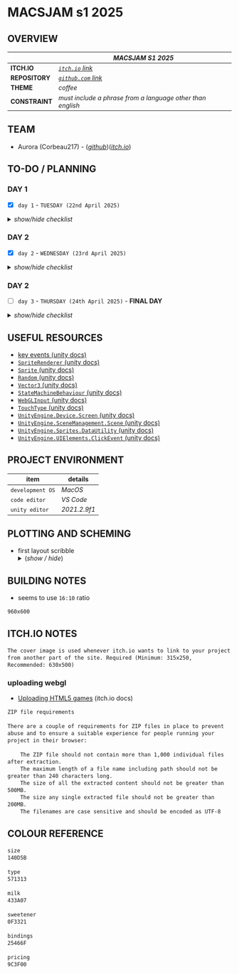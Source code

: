 # MACSJAM s1 2025

## OVERVIEW

|  | *MACSJAM S1 2025* |
| --- | --- |
| **ITCH.IO** | *[`itch.io` link](https://itch.io/jam/macsjam-semester-1-2025)* |
| **REPOSITORY** | *[`github.com` link](https://itch.io/jam/macsjam-semester-1-2025)* |
| **THEME** | *coffee* |
| **CONSTRAINT** | *must include a phrase from a language other than english* |

## TEAM

* Aurora (Corbeau217) - (*[github](https://github.com/corbeau217)*)(*[itch.io](https://corbeau217.itch.io/)*)

## TO-DO / PLANNING

### DAY 1
- [x] `day 1` - `TUESDAY (22nd April 2025)`

<details><summary><i>show/hide checklist</i></summary>

---
- [x] `STAGE 001` - ***GAME PRELIMINARY DESIGN AND RESEARCH***
    - [x] brainstorm game ideas
    - [x] add theme and constraint to readme
- [x] `STAGE 002` - ***INITIAL GAME DOCUMENTATION***
    - [x] create `/docs/readme.md`
    - [x] fill out base skeleton for `/docs/readme.md`
    - [x] add elements to the to-do section
    - [x] first draft of game development roadmap
    - [x] add team contacts and project references
- [x] `STAGE 003` - ***MORE EARLY GAME RESEARCH***
    - [x] experiment with unity to identify which features to use or move to later
    - [x] create/source primitive game objects
- [x] `STAGE 004` - ***MORE EARLY GAME DOCUMENTATION***
    - [x] sketch primitive interface
    - [x] draw coffee machine
- [x] `STAGE 005` - ***PRE-ALPHA GAME DEVELOPMENT***
    - [x] add coffee machine object
    - [x] add placeholder customer sprites
    - [x] customer manager script delegates the state of customers
    - [x] customer object script handles moving around the scene
    - [x] customer object knows when they leave the scene
- [x] `STAGE 006` - ***INPUT KNOWABLES***
    - [x] experiment with keyboard input
    - [x] player object can detect input
    - [x] player object can tell the customer their order is done
    - [x] input timeout script
- [x] `STAGE 007` - ***SPEECH BUBBLES***
    - [x] draw speech bubbles
    - [x] add customer speech bubbles
    - [x] put text in them
    - [x] speech bubbles show / hide
    - [x] customer detects proximity to ordering marker 
- [x] `STAGE 008` - ***PROGRESS UPDATE***
    - [x] screenshot of not working scene
    - [x] recording showing input/customer state/input timeout working
- [x] `STAGE 009` - ***MORE SPRITES***
    - [x] draw up order menu sprite
    - [x] draw some customer sprites
    - [x] draw winning medal sprite
---

</details>


### DAY 2
- [x] `day 2` - `WEDNESDAY (23rd April 2025)`

<details><summary><i>show/hide checklist</i></summary>

---
- [x] `STAGE 101` - ***DESIGN AND DOCUMENTING***
    - [x] research `SpriteRenderer` scripting
    - [x] cleanup order menu sprite to use masks for colouring
    - [x] cleanup speech bubble sprites to be masks for colouring
    - [x] cleanup TODO based on time remaining
    - [x] add missing tasks in TODO section
    - [x] move unecessary features to stretch goals
- [x] `STAGE 102` - ***LIGHT TASK - USING MORE SPRITES***
    - [x] add order menu sprites to scene
    - [x] add location marker layer
    - [x] location marker layer culled from camera
    - [x] using sprite layers for draw ordering
    - [x] add customer sprites to scene
    - [x] customer sprites now randomised from list
- [x] `STAGE 103` - ***CORE MECHANIC - INPUT USAGE***
    - [x] add in the new sweetener option
    - [x] fixing bug with customers sometimes returning too fast
    - [x] scribble ideas for flow chart
    - [x] scribble ideas for coffee order states
    - [x] placeholder order option selection sprites as flow graph
    - [x] create states for coffee machine system
    - [x] detect input to make order selections
    - [x] have graph sprites hide to show order
    - [x] confirm order making is working
- [x] `STAGE 104` - ***INITIAL BUILD - SUBMIT EARLY GAME***
    - [x] added no sugar option to current speech bubble style
    - [x] make node key sprites
    - [x] add sprites to scene
    - [x] moving flow graph scripts to scripts folder
    - [x] fixing order match bug
    - [x] fixing initial orders not randomised
    - [x] attempt to build to webgl
    - [x] use a non-square sprite for location markers
    - [x] tweak scene to fit 16:10 viewing ratio
    - [x] upload current build to itch.io
    - [x] minimalist itch.io page
    - [x] explored itch.io settings and made ready
- [x] `STAGE 105` - ***LIGHT TASK - BUBBLES BETTER***
    - [x] change speech bubble manager to swap sprites instead of objects
    - [x] add new speech bubble style to the scene
    - [x] speech bubble frame redesign
    - [x] match colours for speech bubbles and order icons
    - [x] add colour hex values to readme
---

</details>

### DAY 2
- [ ] `day 3` - `THURSDAY (24th April 2025)` - **FINAL DAY**

<details><summary><i>show/hide checklist</i></summary>

---
- [ ] `STAGE 201` - ***CORE MECHANIC - CONSTRAINT USAGE***
    - [ ] add sprites for french mutterings
    - [ ] add alternative speech bubble collection
    - [ ] when current orderer, rudely interrupt and swap bubble to order
    - [ ] otherwise, mutter random french/english sentences
- [ ] `STAGE 202` - ***CORE MECHANIC - HAPPY SAD EMOJI 3 STRIKES***
    - [ ] coffee machine blips for bad orders
    - [ ] coffee machine screen shows current streak
    - [ ] draw digit sprites for screen
- [ ] `STAGE 203` - ***LIGHT TASK - CUSTOMERS BETTER***
    - [ ] using move towards for customer stepping back
    - [ ] backwards movement speed
    - [ ] experiment with animations
    - [ ] add customer jiggling
    - [ ] press tab to show order menu reference
- [ ] `STAGE 204` - ***FINAL MECHANICS - PRE-ALPHA GAME***
    - [ ] home screen scene before game
    - [ ] wrap up primitive game MVP in a bow
    - [ ] screenshot/recording of mvp game systems
- [ ] `STAGE 205` - ***PRE-ALPHA SUBMISSION - NO SOUND***
    - [ ] rebuild game for web
    - [ ] upload current build to itch.io
    - [ ] cleanup itch.io page
- [ ] `STAGE 206` - ***ALPHA MECHANIC - SOUND EFFECTS***
    - [ ] source sound effects
    - [ ] add sound effects to the game
    - [ ] build with sound effects
- [ ] `STAGE 207` - ***ALPHA SUBMISSION - SOUND EFFECTS***
    - [ ] rebuild game and upload to itch.io
    - [ ] tidy up submission page
    - [ ] investigate sound quality
- [ ] `STAGE 208` - ***BETA MECHANIC - TRANSLATION SYSTEM***
    - [ ] speech bubbles in other languages translate to english after delay
    - [ ] translation loading sprite
    - [ ] translation in progress sprite usage
- [ ] `STAGE 209` - ***NICER BUILDING***
    - [ ] make the building repository
    - [ ] add this repository as submodule
    - [ ] rebuild game and upload to itch.io
    - [ ] tidy up submission page
    - [ ] emoji to show if happy or mad at order
- [ ] `STAGE 210` - ***BETA PLANNING***
    - [ ] tidy up order menu
    - [ ] home screen scene before game
- [ ] `STAGE 211` - ***BETA PLANNING***
    - [ ] outline further development plan
    - [ ] plan out what skeleton to include more core features
- [ ] `STAGE 212` - ***BETA MECHANIC - TIME CRUNCHING***
    - [ ] order timeframes and fail to deliver
    - [ ] variance in customer movement settings
- [ ] `STAGE 213` - ***BETA SUBMISSION - TRANSLATION AND TIMING***
    - [ ] rebuild game and upload to itch.io
    - [ ] tidy up submission page
- [ ] `STAGE 214` - ***STRETCH 1 - MOUSE AND TOUCH MENU***
    - [ ] plan out how to add touch functionality to menu
    - [ ] implement touch functionality
    - [ ] order group highlighter with animations
- [ ] `STAGE 215` - ***STRETCH 2 - WORK DAY***
    - [ ] implementing work day and time in game
- [ ] `STAGE 216` - ***STRETCH 3 - PA SYSTEM ANNOUNCEMENTS***
    - [ ] source PA system announcements sound bytes
- [ ] `STAGE 217` - ***STRETCH 4 - THIRD LANGUAGE***
    - [ ] third speech bubble language
    - [ ] speech bubbles drifting?
- [ ] `STAGE 218` - ***STRETCH SUBMISSION - MOUSE, TOUCH, EXPANDED WORLD***
    - [ ] rebuild game and upload to itch.io
    - [ ] tidy up submission page
- [ ] `STAGE 219` - ***STRETCH 5 - MENUS AS BUBBLES***
    - [ ] bubbles that are animated to create the menus as needed
- [ ] `STAGE 220` - ***STRETCH 6 - CURRENCY***
    - [ ] add in player funds
    - [ ] add in order values
    - [ ] use order values for player funds
    - [ ] show bankrupt screen when you get negative coins
---

</details>


## USEFUL RESOURCES
* [key events (unity docs)](https://docs.unity3d.com/ScriptReference/Event-keyCode.html)
* [`SpriteRenderer` (unity docs)](https://docs.unity3d.com/2021.2/Documentation/ScriptReference/SpriteRenderer.html)
* [`Sprite` (unity docs)](https://docs.unity3d.com/2021.2/Documentation/ScriptReference/Sprite.html)
* [`Random` (unity docs)](https://docs.unity3d.com/2021.2/Documentation/ScriptReference/Random.html)
* [`Vector3` (unity docs)](https://docs.unity3d.com/2021.2/Documentation/ScriptReference/Vector3.html)
* [`StateMachineBehaviour` (unity docs)](https://docs.unity3d.com/2021.2/Documentation/ScriptReference/StateMachineBehaviour.html)
* [`WebGLInput` (unity docs)](https://docs.unity3d.com/2021.2/Documentation/ScriptReference/WebGLInput.html)
* [`TouchType` (unity docs)](https://docs.unity3d.com/2021.2/Documentation/ScriptReference/TouchType.html)
* [`UnityEngine.Device.Screen` (unity docs)](https://docs.unity3d.com/2021.2/Documentation/ScriptReference/Device.Screen.html)
* [`UnityEngine.SceneManagement.Scene` (unity docs)](https://docs.unity3d.com/2021.2/Documentation/ScriptReference/SceneManagement.Scene.html)
* [`UnityEngine.Sprites.DataUtility` (unity docs)](https://docs.unity3d.com/2021.2/Documentation/ScriptReference/Sprites.DataUtility.html)
* [`UnityEngine.UIElements.ClickEvent` (unity docs)](https://docs.unity3d.com/2021.2/Documentation/ScriptReference/UIElements.ClickEvent.html)

## PROJECT ENVIRONMENT

| **item** | **details** |
| --- | --- |
| `development OS` | *MacOS* |
| `code editor` | *VS Code* |
| `unity editor` | *2021.2.9f1* |


## PLOTTING AND SCHEMING

<ul>
    <li>first layout scribble
<details><summary>(<i>show / hide</i>)</summary>
        
![scribble](/docs/planning_scribbles/first_layout_scribble.jpg)

</details>
    </li>
</ul>

## BUILDING NOTES

* seems to use `16:10` ratio
```
960x600
```


## ITCH.IO NOTES

```
The cover image is used whenever itch.io wants to link to your project from another part of the site. Required (Minimum: 315x250, Recommended: 630x500)
```

### uploading webgl

* [Uploading HTML5 games](https://itch.io/docs/creators/html5) (itch.io docs)

```
ZIP file requirements

There are a couple of requirements for ZIP files in place to prevent abuse and to ensure a suitable experience for people running your project in their browser:

    The ZIP file should not contain more than 1,000 individual files after extraction.
    The maximum length of a file name including path should not be greater than 240 characters long.
    The size of all the extracted content should not be greater than 500MB.
    The size any single extracted file should not be greater than 200MB.
    The filenames are case sensitive and should be encoded as UTF-8
```

## COLOUR REFERENCE

```
size
140D5B

type
571313

milk
433A07

sweetener
0F3321

bindings
25466F

pricing
9C3F00
```